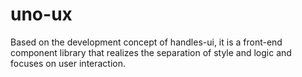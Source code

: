 # uno-ux

Based on the development concept of handles-ui, it is a front-end component library that realizes the separation of style and logic and focuses on user interaction.
